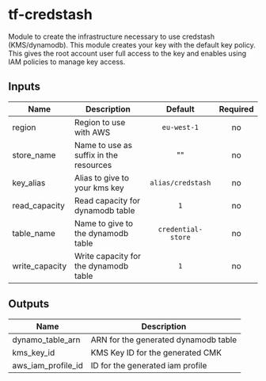 # tf-credstash

Module to create the infrastructure necessary to use credstash (KMS/dynamodb).  This module creates your key with the default key policy.  This gives the root account user full access to the key and enables using IAM policies to manage key access.


## Inputs

| Name | Description | Default | Required |
|------|-------------|:-----:|:-----:|
| region | Region to use with AWS | `eu-west-1` | no |
| store_name | Name to use as suffix in the resources | "" | no |
| key_alias | Alias to give to your kms key | `alias/credstash` | no |
| read_capacity | Read capacity for dynamodb table | `1` | no |
| table_name | Name to give to the dynamodb table | `credential-store` | no |
| write_capacity | Write capacity for the dynamodb table | `1` | no |

## Outputs

| Name | Description |
|------|-------------|
| dynamo_table_arn | ARN for the generated dynamodb table |
| kms_key_id | KMS Key ID for the generated CMK |
| aws_iam_profile_id | ID for the generated iam profile |
